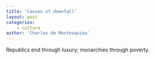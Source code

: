 ```yaml
---
title: 'Causes of downfall'
layout: post
categories:
    - culture
author: 'Charles de Montesquieu'
---
```


Republics end through luxury; monarchies through poverty.